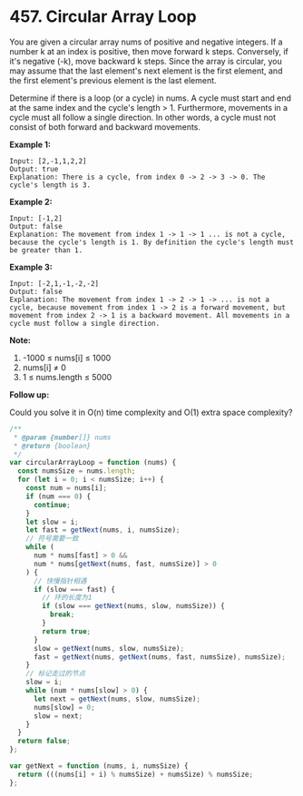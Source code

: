 # 457. Circular Array Loop

You are given a circular array nums of positive and negative integers. If a number k at an index is positive, then move forward k steps. Conversely, if it's negative (-k), move backward k steps. Since the array is circular, you may assume that the last element's next element is the first element, and the first element's previous element is the last element.

Determine if there is a loop (or a cycle) in nums. A cycle must start and end at the same index and the cycle's length > 1. Furthermore, movements in a cycle must all follow a single direction. In other words, a cycle must not consist of both forward and backward movements.

 

**Example 1:**
```
Input: [2,-1,1,2,2]
Output: true
Explanation: There is a cycle, from index 0 -> 2 -> 3 -> 0. The cycle's length is 3.
```

**Example 2:**
```
Input: [-1,2]
Output: false
Explanation: The movement from index 1 -> 1 -> 1 ... is not a cycle, because the cycle's length is 1. By definition the cycle's length must be greater than 1.
```

**Example 3:**
```
Input: [-2,1,-1,-2,-2]
Output: false
Explanation: The movement from index 1 -> 2 -> 1 -> ... is not a cycle, because movement from index 1 -> 2 is a forward movement, but movement from index 2 -> 1 is a backward movement. All movements in a cycle must follow a single direction.
```

**Note:**

1. -1000 ≤ nums[i] ≤ 1000
2. nums[i] ≠ 0
3. 1 ≤ nums.length ≤ 5000
 

**Follow up:**

Could you solve it in O(n) time complexity and O(1) extra space complexity?


```javascript
/**
 * @param {number[]} nums
 * @return {boolean}
 */
var circularArrayLoop = function (nums) {
  const numsSize = nums.length;
  for (let i = 0; i < numsSize; i++) {
    const num = nums[i];
    if (num === 0) {
      continue;
    }
    let slow = i;
    let fast = getNext(nums, i, numsSize);
    // 符号需要一致
    while (
      num * nums[fast] > 0 &&
      num * nums[getNext(nums, fast, numsSize)] > 0
    ) {
      // 快慢指针相遇
      if (slow === fast) {
        // 环的长度为1
        if (slow === getNext(nums, slow, numsSize)) {
          break;
        }
        return true;
      }
      slow = getNext(nums, slow, numsSize);
      fast = getNext(nums, getNext(nums, fast, numsSize), numsSize);
    }
    // 标记走过的节点
    slow = i;
    while (num * nums[slow] > 0) {
      let next = getNext(nums, slow, numsSize);
      nums[slow] = 0;
      slow = next;
    }
  }
  return false;
};

var getNext = function (nums, i, numsSize) {
  return (((nums[i] + i) % numsSize) + numsSize) % numsSize;
};

```
